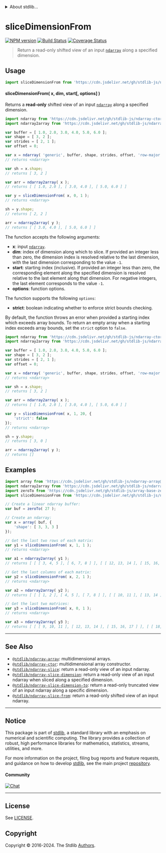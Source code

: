 <!--

@license Apache-2.0

Copyright (c) 2023 The Stdlib Authors.

Licensed under the Apache License, Version 2.0 (the "License");
you may not use this file except in compliance with the License.
You may obtain a copy of the License at

   http://www.apache.org/licenses/LICENSE-2.0

Unless required by applicable law or agreed to in writing, software
distributed under the License is distributed on an "AS IS" BASIS,
WITHOUT WARRANTIES OR CONDITIONS OF ANY KIND, either express or implied.
See the License for the specific language governing permissions and
limitations under the License.

-->


<details>
  <summary>
    About stdlib...
  </summary>
  <p>We believe in a future in which the web is a preferred environment for numerical computation. To help realize this future, we've built stdlib. stdlib is a standard library, with an emphasis on numerical and scientific computation, written in JavaScript (and C) for execution in browsers and in Node.js.</p>
  <p>The library is fully decomposable, being architected in such a way that you can swap out and mix and match APIs and functionality to cater to your exact preferences and use cases.</p>
  <p>When you use stdlib, you can be absolutely certain that you are using the most thorough, rigorous, well-written, studied, documented, tested, measured, and high-quality code out there.</p>
  <p>To join us in bringing numerical computing to the web, get started by checking us out on <a href="https://github.com/stdlib-js/stdlib">GitHub</a>, and please consider <a href="https://opencollective.com/stdlib">financially supporting stdlib</a>. We greatly appreciate your continued support!</p>
</details>

# sliceDimensionFrom

[![NPM version][npm-image]][npm-url] [![Build Status][test-image]][test-url] [![Coverage Status][coverage-image]][coverage-url] <!-- [![dependencies][dependencies-image]][dependencies-url] -->

> Return a read-only shifted view of an input [`ndarray`][@stdlib/ndarray/ctor] along a specified dimension.

<!-- Section to include introductory text. Make sure to keep an empty line after the intro `section` element and another before the `/section` close. -->

<section class="intro">

</section>

<!-- /.intro -->

<!-- Package usage documentation. -->



<section class="usage">

## Usage

```javascript
import sliceDimensionFrom from 'https://cdn.jsdelivr.net/gh/stdlib-js/ndarray-slice-dimension-from@v0.2.0-deno/mod.js';
```

#### sliceDimensionFrom( x, dim, start\[, options] )

Returns a **read-only** shifted view of an input [`ndarray`][@stdlib/ndarray/ctor] along a specified dimension.

```javascript
import ndarray from 'https://cdn.jsdelivr.net/gh/stdlib-js/ndarray-ctor@deno/mod.js';
import ndarray2array from 'https://cdn.jsdelivr.net/gh/stdlib-js/ndarray-to-array@deno/mod.js';

var buffer = [ 1.0, 2.0, 3.0, 4.0, 5.0, 6.0 ];
var shape = [ 3, 2 ];
var strides = [ 2, 1 ];
var offset = 0;

var x = ndarray( 'generic', buffer, shape, strides, offset, 'row-major' );
// returns <ndarray>

var sh = x.shape;
// returns [ 3, 2 ]

var arr = ndarray2array( x );
// returns [ [ 1.0, 2.0 ], [ 3.0, 4.0 ], [ 5.0, 6.0 ] ]

var y = sliceDimensionFrom( x, 0, 1 );
// returns <ndarray>

sh = y.shape;
// returns [ 2, 2 ]

arr = ndarray2array( y );
// returns [ [ 3.0, 4.0 ], [ 5.0, 6.0 ] ]
```

The function accepts the following arguments:

-   **x**: input [`ndarray`][@stdlib/ndarray/ctor].
-   **dim**: index of dimension along which to slice. If provided an integer less than zero, the dimension index is resolved relative to the last dimension, with the last dimension corresponding to the value `-1`.
-   **start**: starting index (inclusive). If provided an integer less than zero, the corresponding element along the specified dimension is resolved relative to the last element along that dimension. For negative integers, the last element corresponds to the value `-1`.
-   **options**: function options.

The function supports the following `options`:

-   **strict**: boolean indicating whether to enforce strict bounds checking.

By default, the function throws an error when provided a starting index which exceeds array bounds. To return an empty array when a starting index exceeds array bounds, set the `strict` option to `false`.

```javascript
import ndarray from 'https://cdn.jsdelivr.net/gh/stdlib-js/ndarray-ctor@deno/mod.js';
import ndarray2array from 'https://cdn.jsdelivr.net/gh/stdlib-js/ndarray-to-array@deno/mod.js';

var buffer = [ 1.0, 2.0, 3.0, 4.0, 5.0, 6.0 ];
var shape = [ 3, 2 ];
var strides = [ 2, 1 ];
var offset = 0;

var x = ndarray( 'generic', buffer, shape, strides, offset, 'row-major' );
// returns <ndarray>

var sh = x.shape;
// returns [ 3, 2 ]

var arr = ndarray2array( x );
// returns [ [ 1.0, 2.0 ], [ 3.0, 4.0 ], [ 5.0, 6.0 ] ]

var y = sliceDimensionFrom( x, 1, 20, {
    'strict': false
});
// returns <ndarray>

sh = y.shape;
// returns [ 3, 0 ]

arr = ndarray2array( y );
// returns []
```

</section>

<!-- /.usage -->

<!-- Package usage notes. Make sure to keep an empty line after the `section` element and another before the `/section` close. -->

<section class="notes">

</section>

<!-- /.notes -->

<!-- Package usage examples. -->

<section class="examples">

## Examples

<!-- eslint no-undef: "error" -->

```javascript
import array from 'https://cdn.jsdelivr.net/gh/stdlib-js/ndarray-array@deno/mod.js';
import ndarray2array from 'https://cdn.jsdelivr.net/gh/stdlib-js/ndarray-to-array@deno/mod.js';
import zeroTo from 'https://cdn.jsdelivr.net/gh/stdlib-js/array-base-zero-to@deno/mod.js';
import sliceDimensionFrom from 'https://cdn.jsdelivr.net/gh/stdlib-js/ndarray-slice-dimension-from@v0.2.0-deno/mod.js';

// Create a linear ndarray buffer:
var buf = zeroTo( 27 );

// Create an ndarray:
var x = array( buf, {
    'shape': [ 3, 3, 3 ]
});

// Get the last two rows of each matrix:
var y1 = sliceDimensionFrom( x, 1, 1 );
// returns <ndarray>

var a1 = ndarray2array( y1 );
// returns [ [ [ 3, 4, 5 ], [ 6, 7, 8 ] ], [ [ 12, 13, 14 ], [ 15, 16, 17 ] ], [ [ 21, 22, 23 ], [ 24, 25, 26 ] ] ]

// Get the last columns of each matrix:
var y2 = sliceDimensionFrom( x, 2, 1 );
// returns <ndarray>

var a2 = ndarray2array( y2 );
// returns [ [ [ 1, 2 ], [ 4, 5 ], [ 7, 8 ] ], [ [ 10, 11 ], [ 13, 14 ], [ 16, 17 ] ], [ [ 19, 20 ], [ 22, 23 ], [ 25, 26 ] ] ]

// Get the last two matrices:
var y3 = sliceDimensionFrom( x, 0, 1 );
// returns <ndarray>

var a3 = ndarray2array( y3 );
// returns [ [ [ 9, 10, 11 ], [ 12, 13, 14 ], [ 15, 16, 17 ] ], [ [ 18, 19, 20 ], [ 21, 22, 23 ], [ 24, 25, 26 ] ] ]
```

</section>

<!-- /.examples -->

<!-- Section to include cited references. If references are included, add a horizontal rule *before* the section. Make sure to keep an empty line after the `section` element and another before the `/section` close. -->

<section class="references">

</section>

<!-- /.references -->

<!-- Section for related `stdlib` packages. Do not manually edit this section, as it is automatically populated. -->

<section class="related">

* * *

## See Also

-   <span class="package-name">[`@stdlib/ndarray-array`][@stdlib/ndarray/array]</span><span class="delimiter">: </span><span class="description">multidimensional arrays.</span>
-   <span class="package-name">[`@stdlib/ndarray-ctor`][@stdlib/ndarray/ctor]</span><span class="delimiter">: </span><span class="description">multidimensional array constructor.</span>
-   <span class="package-name">[`@stdlib/ndarray-slice`][@stdlib/ndarray/slice]</span><span class="delimiter">: </span><span class="description">return a read-only view of an input ndarray.</span>
-   <span class="package-name">[`@stdlib/ndarray-slice-dimension`][@stdlib/ndarray/slice-dimension]</span><span class="delimiter">: </span><span class="description">return a read-only view of an input ndarray when sliced along a specified dimension.</span>
-   <span class="package-name">[`@stdlib/ndarray-slice-dimension-to`][@stdlib/ndarray/slice-dimension-to]</span><span class="delimiter">: </span><span class="description">return a read-only truncated view of an input ndarray along a specific dimension.</span>
-   <span class="package-name">[`@stdlib/ndarray-slice-from`][@stdlib/ndarray/slice-from]</span><span class="delimiter">: </span><span class="description">return a read-only shifted view of an input ndarray.</span>

</section>

<!-- /.related -->

<!-- Section for all links. Make sure to keep an empty line after the `section` element and another before the `/section` close. -->


<section class="main-repo" >

* * *

## Notice

This package is part of [stdlib][stdlib], a standard library with an emphasis on numerical and scientific computing. The library provides a collection of robust, high performance libraries for mathematics, statistics, streams, utilities, and more.

For more information on the project, filing bug reports and feature requests, and guidance on how to develop [stdlib][stdlib], see the main project [repository][stdlib].

#### Community

[![Chat][chat-image]][chat-url]

---

## License

See [LICENSE][stdlib-license].


## Copyright

Copyright &copy; 2016-2024. The Stdlib [Authors][stdlib-authors].

</section>

<!-- /.stdlib -->

<!-- Section for all links. Make sure to keep an empty line after the `section` element and another before the `/section` close. -->

<section class="links">

[npm-image]: http://img.shields.io/npm/v/@stdlib/ndarray-slice-dimension-from.svg
[npm-url]: https://npmjs.org/package/@stdlib/ndarray-slice-dimension-from

[test-image]: https://github.com/stdlib-js/ndarray-slice-dimension-from/actions/workflows/test.yml/badge.svg?branch=v0.2.0
[test-url]: https://github.com/stdlib-js/ndarray-slice-dimension-from/actions/workflows/test.yml?query=branch:v0.2.0

[coverage-image]: https://img.shields.io/codecov/c/github/stdlib-js/ndarray-slice-dimension-from/main.svg
[coverage-url]: https://codecov.io/github/stdlib-js/ndarray-slice-dimension-from?branch=main

<!--

[dependencies-image]: https://img.shields.io/david/stdlib-js/ndarray-slice-dimension-from.svg
[dependencies-url]: https://david-dm.org/stdlib-js/ndarray-slice-dimension-from/main

-->

[chat-image]: https://img.shields.io/gitter/room/stdlib-js/stdlib.svg
[chat-url]: https://app.gitter.im/#/room/#stdlib-js_stdlib:gitter.im

[stdlib]: https://github.com/stdlib-js/stdlib

[stdlib-authors]: https://github.com/stdlib-js/stdlib/graphs/contributors

[umd]: https://github.com/umdjs/umd
[es-module]: https://developer.mozilla.org/en-US/docs/Web/JavaScript/Guide/Modules

[deno-url]: https://github.com/stdlib-js/ndarray-slice-dimension-from/tree/deno
[deno-readme]: https://github.com/stdlib-js/ndarray-slice-dimension-from/blob/deno/README.md
[umd-url]: https://github.com/stdlib-js/ndarray-slice-dimension-from/tree/umd
[umd-readme]: https://github.com/stdlib-js/ndarray-slice-dimension-from/blob/umd/README.md
[esm-url]: https://github.com/stdlib-js/ndarray-slice-dimension-from/tree/esm
[esm-readme]: https://github.com/stdlib-js/ndarray-slice-dimension-from/blob/esm/README.md
[branches-url]: https://github.com/stdlib-js/ndarray-slice-dimension-from/blob/main/branches.md

[stdlib-license]: https://raw.githubusercontent.com/stdlib-js/ndarray-slice-dimension-from/main/LICENSE

[@stdlib/ndarray/ctor]: https://github.com/stdlib-js/ndarray-ctor/tree/deno

<!-- <related-links> -->

[@stdlib/ndarray/array]: https://github.com/stdlib-js/ndarray-array/tree/deno

[@stdlib/ndarray/slice]: https://github.com/stdlib-js/ndarray-slice/tree/deno

[@stdlib/ndarray/slice-dimension]: https://github.com/stdlib-js/ndarray-slice-dimension/tree/deno

[@stdlib/ndarray/slice-dimension-to]: https://github.com/stdlib-js/ndarray-slice-dimension-to/tree/deno

[@stdlib/ndarray/slice-from]: https://github.com/stdlib-js/ndarray-slice-from/tree/deno

<!-- </related-links> -->

</section>

<!-- /.links -->
